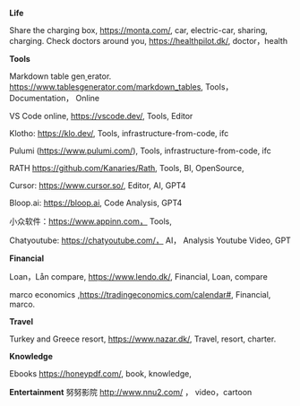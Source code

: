 

**Life**


Share the charging box,  https://monta.com/,  car,  electric-car, sharing,  charging.
Check doctors around you, https://healthpilot.dk/, doctor，health

**Tools**

Markdown table gen[
](https://www.pulumi.com/)erator.  https://www.tablesgenerator.com/markdown_tables,  Tools，Documentation， Online

VS Code online, https://vscode.dev/,  Tools,  Editor

Klotho: https://klo.dev/, Tools, infrastructure-from-code, ifc

Pulumi (https://www.pulumi.com/), Tools,  infrastructure-from-code, ifc

RATH https://github.com/Kanaries/Rath,  Tools, BI, OpenSource, 

Cursor: https://www.cursor.so/,  Editor, AI, GPT4

Bloop.ai: https://bloop.ai,  Code Analysis, GPT4

小众软件：https://www.appinn.com， Tools, 

Chatyoutube: https://chatyoutube.com/， AI， Analysis Youtube Video, GPT

**Financial**

Loan，Lån compare,   https://www.lendo.dk/,   Financial,  Loan, compare

marco economics ,https://tradingeconomics.com/calendar#,  Financial,  marco.

**Travel**

Turkey and Greece resort, https://www.nazar.dk/,  Travel,  resort, charter.

**Knowledge**

Ebooks   https://honeypdf.com/,  book, knowledge, 

**Entertainment**
努努影院  http://www.nnu2.com/ ， video，cartoon
